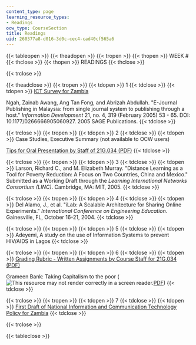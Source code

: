 ```yaml
---
content_type: page
learning_resource_types:
- Readings
ocw_type: CourseSection
title: Readings
uid: 260377a8-d016-3d0c-cec4-cad40cf565a6
---
```


{{< tableopen >}}
{{< theadopen >}}
{{< tropen >}}
{{< thopen >}}
WEEK #
{{< thclose >}}
{{< thopen >}}
READINGS
{{< thclose >}}

{{< trclose >}}

{{< theadclose >}}
{{< tropen >}}
{{< tdopen >}}
1
{{< tdclose >}}
{{< tdopen >}}
[ICT Survey for Zambia](http://www.eldis.org/go/about-eldis&id=15372&type=Document)  
  
Ngah, Zainab Awang, Ang Tan Fong, and Abrizah Abdullah. "E-Journal Publishing in Malaysia: from single journal system to publishing through a host." _Information Development_ 21, no. 4, 319 (February 2005) 53 - 65. DOI: 10.1177/0266666905060927. 2005 SAGE Publications.
{{< tdclose >}}

{{< trclose >}}
{{< tropen >}}
{{< tdopen >}}
2
{{< tdclose >}}
{{< tdopen >}}
Case Studies, Executive Summary (not available to OCW users)  
  
[Tips for Oral Presentation by Staff of 21G.034 (PDF)](/courses/21g-034-media-education-and-the-marketplace-fall-2005/resources/mit21g_034f05_tipsfororalp)
{{< tdclose >}}

{{< trclose >}}
{{< tropen >}}
{{< tdopen >}}
3
{{< tdclose >}}
{{< tdopen >}}
Larson, Richard C., and M. Elizabeth Murray. "Distance Learning as a Tool for Poverty Reduction: A Focus on Two Countries, China and Mexico." Submitted as a Working Draft through the _Learning International Networks Consortium (LINC)_. Cambridge, MA: MIT, 2005.
{{< tdclose >}}

{{< trclose >}}
{{< tropen >}}
{{< tdopen >}}
4
{{< tdclose >}}
{{< tdopen >}}
Del Alamo, J., et al. "iLab: A Scalable Architecture for Sharing Online Experiments." _International Conference on Engineering Education_. Gainesville, FL, October 16-21, 2004.
{{< tdclose >}}

{{< trclose >}}
{{< tropen >}}
{{< tdopen >}}
5
{{< tdclose >}}
{{< tdopen >}}
Adeyemi, A study on the use of Information Systems to prevent HIV/AIDS in Lagos
{{< tdclose >}}

{{< trclose >}}
{{< tropen >}}
{{< tdopen >}}
6
{{< tdclose >}}
{{< tdopen >}}
[Grading Rubric - Written Assignments by Course Staff for 21G.034 (PDF)](/courses/21g-034-media-education-and-the-marketplace-fall-2005/resources/mit21g_034f05_rubricforwri)  
  
Grameen Bank: Taking Capitalism to the poor (![This resource may not render correctly in a screen reader.](/images/inacessible.gif)[PDF](https://www0.gsb.columbia.edu/mygsb/faculty/research/pubfiles/848/Grameen_Bank_v04.pdf))
{{< tdclose >}}

{{< trclose >}}
{{< tropen >}}
{{< tdopen >}}
7
{{< tdclose >}}
{{< tdopen >}}
[First Draft of National Information and Communication Technology Policy for Zambia](https://searchworks.stanford.edu/view/6288378)
{{< tdclose >}}

{{< trclose >}}

{{< tableclose >}}